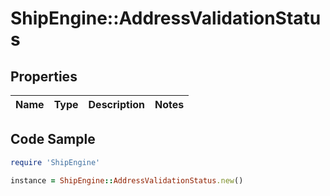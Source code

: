 # ShipEngine::AddressValidationStatus

## Properties

Name | Type | Description | Notes
------------ | ------------- | ------------- | -------------

## Code Sample

```ruby
require 'ShipEngine'

instance = ShipEngine::AddressValidationStatus.new()
```


